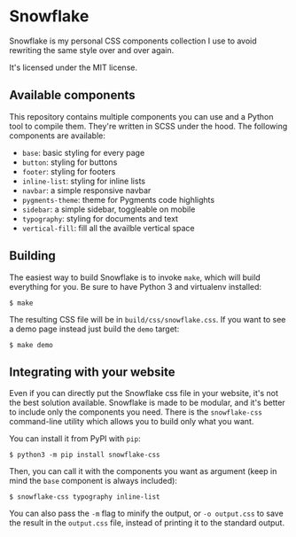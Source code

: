 # Snowflake

Snowflake is my personal CSS components collection I use to avoid rewriting the
same style over and over again.

It's licensed under the MIT license.

## Available components

This repository contains multiple components you can use and a Python tool to
compile them. They're written in SCSS under the hood. The following components
are available:

* `base`: basic styling for every page
* `button`: styling for buttons
* `footer`: styling for footers
* `inline-list`: styling for inline lists
* `navbar`: a simple responsive navbar
* `pygments-theme`: theme for Pygments code highlights
* `sidebar`: a simple sidebar, toggleable on mobile
* `typography`: styling for documents and text
* `vertical-fill`: fill all the availble vertical space

## Building

The easiest way to build Snowflake is to invoke `make`, which will build
everything for you. Be sure to have Python 3 and virtualenv installed:

```
$ make
```

The resulting CSS file will be in `build/css/snowflake.css`. If you want to see
a demo page instead just build the `demo` target:

```
$ make demo
```

## Integrating with your website

Even if you can directly put the Snowflake css file in your website, it's not
the best solution available. Snowflake is made to be modular, and it's better
to include only the components you need. There is the `snowflake-css`
command-line utility which allows you to build only what you want.

You can install it from PyPI with `pip`:

```
$ python3 -m pip install snowflake-css
```

Then, you can call it with the components you want as argument (keep in mind
the `base` component is always included):

```
$ snowflake-css typography inline-list
```

You can also pass the `-m` flag to minify the output, or `-o output.css` to
save the result in the `output.css` file, instead of printing it to the
standard output.

